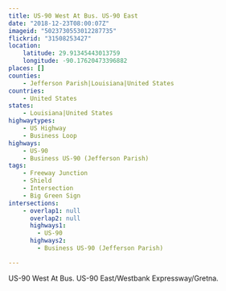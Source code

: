```yaml
---
title: US-90 West At Bus. US-90 East
date: "2018-12-23T08:00:07Z"
imageid: "5023730553012287735"
flickrid: "31508253427"
location:
    latitude: 29.91345443013759
    longitude: -90.17620473396882
places: []
counties:
    - Jefferson Parish|Louisiana|United States
countries:
    - United States
states:
    - Louisiana|United States
highwaytypes:
    - US Highway
    - Business Loop
highways:
    - US-90
    - Business US-90 (Jefferson Parish)
tags:
    - Freeway Junction
    - Shield
    - Intersection
    - Big Green Sign
intersections:
    - overlap1: null
      overlap2: null
      highways1:
        - US-90
      highways2:
        - Business US-90 (Jefferson Parish)

---
```

US-90 West At Bus. US-90 East/Westbank Expressway/Gretna.